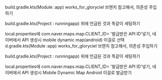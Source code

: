build.gradle.kts(Module :app)
works_for_gloryciel 브랜치 참고해서, 의존성 주입하기

build.gradle.kts(Project : runningapp)
위에 언급된 것과 똑같이 세팅하기

local.properties에
com.naver.maps.map.CLIENT_ID= '발급받은 API ID'넣기, 네이버에서 API 생성시 mobile dynamic map(android) 이걸로 선택d.gradle.kts(Module :app)
works_for_gloryciel 브랜치 참고해서, 의존성 주입하기

build.gradle.kts(Project : runningapp)
위에 언급된 것과 똑같이 세팅하기

local.properties에
com.naver.maps.map.CLIENT_ID= '발급받은 API ID'넣기, 네이버에서 API 생성시 Mobile Dynamic Map Android 이걸로 발급받기
